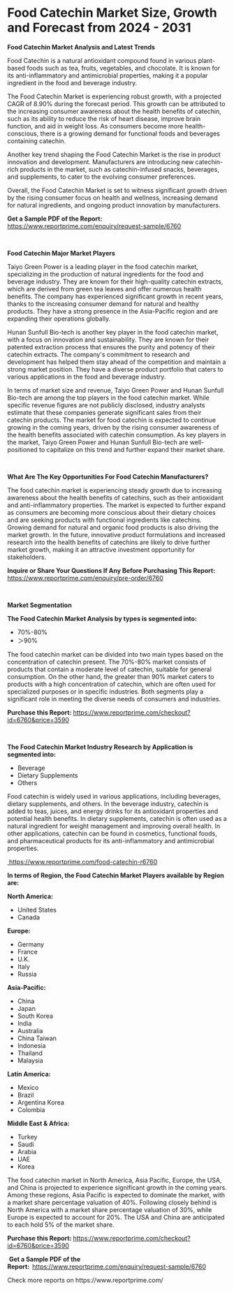 <p><h1>Food Catechin Market Size, Growth and Forecast from 2024 - 2031</h1></p><p><strong>Food Catechin Market Analysis and Latest Trends</strong></p>
<p><p>Food Catechin is a natural antioxidant compound found in various plant-based foods such as tea, fruits, vegetables, and chocolate. It is known for its anti-inflammatory and antimicrobial properties, making it a popular ingredient in the food and beverage industry.</p><p>The Food Catechin Market is experiencing robust growth, with a projected CAGR of 8.90% during the forecast period. This growth can be attributed to the increasing consumer awareness about the health benefits of catechin, such as its ability to reduce the risk of heart disease, improve brain function, and aid in weight loss. As consumers become more health-conscious, there is a growing demand for functional foods and beverages containing catechin.</p><p>Another key trend shaping the Food Catechin Market is the rise in product innovation and development. Manufacturers are introducing new catechin-rich products in the market, such as catechin-infused snacks, beverages, and supplements, to cater to the evolving consumer preferences.</p><p>Overall, the Food Catechin Market is set to witness significant growth driven by the rising consumer focus on health and wellness, increasing demand for natural ingredients, and ongoing product innovation by manufacturers.</p></p>
<p><strong>Get a Sample PDF of the Report:&nbsp;</strong> <a href="https://www.reportprime.com/enquiry/request-sample/6760">https://www.reportprime.com/enquiry/request-sample/6760</a></p>
<p>&nbsp;</p>
<p><strong>Food Catechin Major Market Players</strong></p>
<p><p>Taiyo Green Power is a leading player in the food catechin market, specializing in the production of natural ingredients for the food and beverage industry. They are known for their high-quality catechin extracts, which are derived from green tea leaves and offer numerous health benefits. The company has experienced significant growth in recent years, thanks to the increasing consumer demand for natural and healthy products. They have a strong presence in the Asia-Pacific region and are expanding their operations globally.</p><p>Hunan Sunfull Bio-tech is another key player in the food catechin market, with a focus on innovation and sustainability. They are known for their patented extraction process that ensures the purity and potency of their catechin extracts. The company's commitment to research and development has helped them stay ahead of the competition and maintain a strong market position. They have a diverse product portfolio that caters to various applications in the food and beverage industry.</p><p>In terms of market size and revenue, Taiyo Green Power and Hunan Sunfull Bio-tech are among the top players in the food catechin market. While specific revenue figures are not publicly disclosed, industry analysts estimate that these companies generate significant sales from their catechin products. The market for food catechin is expected to continue growing in the coming years, driven by the rising consumer awareness of the health benefits associated with catechin consumption. As key players in the market, Taiyo Green Power and Hunan Sunfull Bio-tech are well-positioned to capitalize on this trend and further expand their market share.</p></p>
<p>&nbsp;</p>
<p><strong>What Are The Key Opportunities For Food Catechin Manufacturers?</strong></p>
<p><p>The food catechin market is experiencing steady growth due to increasing awareness about the health benefits of catechins, such as their antioxidant and anti-inflammatory properties. The market is expected to further expand as consumers are becoming more conscious about their dietary choices and are seeking products with functional ingredients like catechins. Growing demand for natural and organic food products is also driving the market growth. In the future, innovative product formulations and increased research into the health benefits of catechins are likely to drive further market growth, making it an attractive investment opportunity for stakeholders.</p></p>
<p><strong>Inquire or Share Your Questions If Any Before Purchasing This Report:</strong> <a href="https://www.reportprime.com/enquiry/pre-order/6760">https://www.reportprime.com/enquiry/pre-order/6760</a></p>
<p>&nbsp;</p>
<p><strong>Market Segmentation</strong></p>
<p><strong>The Food Catechin Market Analysis by types is segmented into:</strong></p>
<p><ul><li>70%-80%</li><li>＞90%</li></ul></p>
<p><p>The food catechin market can be divided into two main types based on the concentration of catechin present. The 70%-80% market consists of products that contain a moderate level of catechin, suitable for general consumption. On the other hand, the greater than 90% market caters to products with a high concentration of catechin, which are often used for specialized purposes or in specific industries. Both segments play a significant role in meeting the diverse needs of consumers and industries.</p></p>
<p><strong>Purchase this Report:&nbsp;</strong><a href="https://www.reportprime.com/checkout?id=6760&price=3590">https://www.reportprime.com/checkout?id=6760&price=3590</a></p>
<p>&nbsp;</p>
<p><strong>The Food Catechin Market Industry Research by Application is segmented into:</strong></p>
<p><ul><li>Beverage</li><li>Dietary Supplements</li><li>Others</li></ul></p>
<p><p>Food catechin is widely used in various applications, including beverages, dietary supplements, and others. In the beverage industry, catechin is added to teas, juices, and energy drinks for its antioxidant properties and potential health benefits. In dietary supplements, catechin is often used as a natural ingredient for weight management and improving overall health. In other applications, catechin can be found in cosmetics, functional foods, and pharmaceutical products for its anti-inflammatory and antimicrobial properties.</p></p>
<p><a href="https://www.reportprime.com/food-catechin-r6760">&nbsp;https://www.reportprime.com/food-catechin-r6760</a></p>
<p><strong>In terms of Region, the Food Catechin Market Players available by Region are:</strong></p>
<p>
    <p> <strong> North America: </strong>
        <ul>
            <li>United States</li>
            <li>Canada</li>
        </ul>
        </p> 
    <p> <strong> Europe: </strong>
        <ul>
            <li>Germany</li>
            <li>France</li>
            <li>U.K.</li>
            <li>Italy</li>
            <li>Russia</li>
        </ul>
        </p> 
    <p> <strong> Asia-Pacific: </strong>
        <ul>
            <li>China</li>
            <li>Japan</li>
            <li>South Korea</li>
            <li>India</li>
            <li>Australia</li>
            <li>China Taiwan</li>
            <li>Indonesia</li>
            <li>Thailand</li>
            <li>Malaysia</li>
        </ul>
        </p> 
    <p> <strong> Latin America: </strong>
        <ul>
            <li>Mexico</li>
            <li>Brazil</li>
            <li>Argentina Korea</li>
            <li>Colombia</li>
        </ul>
        </p> 
    <p> <strong> Middle East & Africa: </strong>
        <ul>
            <li>Turkey</li>
            <li>Saudi</li>
            <li>Arabia</li>
            <li>UAE</li>
            <li>Korea</li>
        </ul>
    </p>
    </p>
<p><p>The food catechin market in North America, Asia Pacific, Europe, the USA, and China is projected to experience significant growth in the coming years. Among these regions, Asia Pacific is expected to dominate the market, with a market share percentage valuation of 40%. Following closely behind is North America with a market share percentage valuation of 30%, while Europe is expected to account for 20%. The USA and China are anticipated to each hold 5% of the market share.</p></p>
<p><strong>Purchase this Report: </strong><a href="https://www.reportprime.com/checkout?id=6760&price=3590">https://www.reportprime.com/checkout?id=6760&price=3590</a></p>
<p>&nbsp;<strong>Get a Sample PDF of the Report:&nbsp;&nbsp;</strong><a href="https://www.reportprime.com/enquiry/request-sample/6760">https://www.reportprime.com/enquiry/request-sample/6760</a></p>
<p><strong></strong></p>
<p>Check more reports on https://www.reportprime.com/</p>